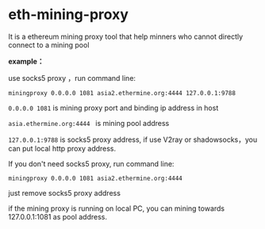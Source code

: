 # eth-mining-proxy
It is a ethereum mining proxy tool that help minners who cannot directly connect to a mining pool 

**example：**

use socks5 proxy ，run command line: 

`miningproxy 0.0.0.0 1081 asia2.ethermine.org:4444 127.0.0.1:9788`

`0.0.0.0 1081`  is mining proxy port and binding ip address in host

`asia.ethermine.org:4444 ` is  mining  pool  address

`127.0.0.1:9788` is socks5 proxy address, if use V2ray or shadowsocks，you can put  local http proxy address.

If you don't need socks5 proxy, run command line: 

`miningproxy 0.0.0.0 1081 asia2.ethermine.org:4444 `

just remove socks5 proxy address

if the mining proxy is running on local PC, you can mining towards 127.0.0.1:1081 as pool address.
